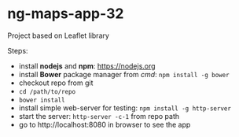 # ng-maps-app-32
Project based on Leaflet library

Steps:
* install **nodejs** and **npm**: https://nodejs.org
* install **Bower** package manager from *cmd*: `npm install -g bower`
* checkout repo from git
* `cd /path/to/repo`
* `bower install`
* install simple web-server for testing: `npm install -g http-server`
* start the server: `http-server -c-1` from repo path
* go to http://localhost:8080 in browser to see the app